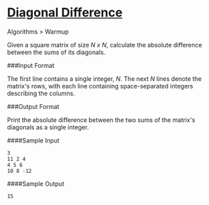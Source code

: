 # [Diagonal Difference](https://www.hackerrank.com/contests/master/challenges/diagonal-difference)

Algorithms > Warmup

Given a square matrix of size *N x N*, calculate the absolute difference between the sums of its diagonals.

###Input Format

The first line contains a single integer, *N*. The next *N* lines denote the matrix's rows, with each line containing space-separated integers describing the columns.

###Output Format

Print the absolute difference between the two sums of the matrix's diagonals as a single integer.

####Sample Input

    3
    11 2 4
    4 5 6
    10 8 -12

####Sample Output
    
    15


